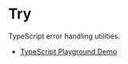 # Try 

TypeScript error handling utilities.

- [TypeScript Playground Demo](https://www.typescriptlang.org/play/?target=99#code/FAj0oAgJQUwZwK4BsAuEUIA5JhA7gBYCWAxgRCQPYB2KAhkdXBHRAG51IK6UBOL1CDF68+wGAA9MfNCgCemXLESoAPABUAfBAC8EANrqANBATUAJjABmjGOYC6EAD4Gzlm9TsmAoiL72QEiQ6OGZ1XjkIAG9gCDiIOHoUUiERXQgAChgALlNqAGtqSjxqAEpdbVxGRLpqEhhKKwhfUX4AfiEIXM88Zr9eDIBlFF5GAHMs0tKQeISklIB9AlrzHF4NEwAxQUkUGAtmDPKdbS0Mq2pc7ZMiOABBODk6ttyrTjgYUtzlZBQNTVi8RqyRIECWKzWGwg2yEEj2B0yx1OmnOl2h1Bu90ez1yI24XwgAAVRABbW4wVQ-NRaAGzYGLZYWSHGdGw+HmQ5IiBnC5XDEQW4PJ4kF4QABGlEoOFqBKpfy0ziJpPJlPgv3+2his1mI0iWu1BqoTDQlAQKEwZvSFyOgINsyITQypvNluq9DqDSaxMoZI+5X1drtvBgGF4gh6Sp95IyIWFmWDcClbE+FWitsDGd1aYzOe1RsS7E43HSdDwDBNZotKHTuYzwdDggTSZgGX0HC4MBMbmstgc01rgYAvhQ6CgyJkUwGB4H6wgwxAm0hk63ux4vNyIgA6YQDT72fvT7WDmu5wcHnPDmBID7Zw+z+f6Z1VrsWHueBwng3HocjsfkSa3jm96CPoq69iY4RyNuIiTAEQ7pse6b0qCJCjmQ-yorkRypt6voUloBK4Sqhgvu4vb2NoLhER8qiga+a7mD4-QUUh8woWhBAYbyiKpuoBIkXkZHvo4Lh0UJ64tP4rGjikqF-lxaLYSc3KKtR+GaP6n7oBEgEZvmaDtsWejWueGYOpkhlVMatT1I0kZ4Zph4LiGc6CJBm7gkywgZEp2iWSYeKfFpsyXteuBTrWwEGP5glvnYjghBQNCJMF8Tfnaw5yeOAERUGLkPmB74QVuO6wSwzD6Vp6VxMeiEgMA+nRUWnapK0jh6O5WUED5XIxMAZ5AA)
